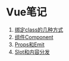 #   Vue笔记
<ol>
  <li><a href="https://cgl-dong.github.io/Vue/bind-class.html">绑定class的几种方式</a></li>
  <li><a href="https://cgl-dong.github.io/Vue/Component组件.html">组件Component</a></li>
  <li><a href="https://cgl-dong.github.io/Vue/Props-Emit.html">Props和Emit</a></li>
  <li><a href="https://cgl-dong.github.io/Vue/slot.html">Slot和内容分发</a></li>
  <ol>
